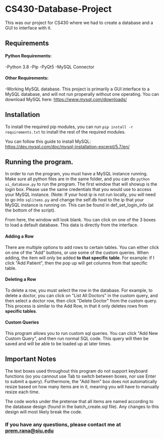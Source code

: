 # CS430-Database-Project
This was our project for CS430 where we had to create a database and a GUI to interface with it.


## Requirements
#### Python Requirements:
  -Python 3.8
  -Pip
  -PyQt5
  -MySQL Connector

#### Other Requirements:
  -Working MySQL database. This project is primarily a GUI interface to a MySQL database, and will not run properally without one operating. You can download MySQL here: https://www.mysql.com/downloads/
  

## Installation

To install the required pip modules, you can run `pip install -r requirements.txt` to install the rest of the required modules. 

You can follow this guide to install MySQL: https://dev.mysql.com/doc/mysql-installation-excerpt/5.7/en/

## Running the program.

In order to run the program, you must have a MySQL instance running. Make sure all python files are in the same folder, and you can do `python ui_database.py` to run the program. The first window that will showup is the login box. Please use the same credentials that you would use to access your MySQL instance. (Note: If your host ip is not run locally, you will need to go into `sqlitems.py` and change the self.db host to the ip that your MySQL instance is running on. This can be found in def_set_login_info (at the bottom of the script). 

From here, the window will look blank. You can click on one of the 3 boxes to load a default database. This data is directly from the interface. 

#### Adding a Row
There are multiple options to add rows to certain tables. You can either click on one of the "Add" buttons, or use some of the custom queries. When adding, the item will only be added **to that specific table**. For example: if I click "Add Patient", then the pop up will get columns from that specific table. 

#### Deleting a Row
To delete a row, you must select the row in the database. For example, to delete a doctor, you can click on "List All Doctors" in the custom query, and then select a doctor row, then click "Delete Doctor" from the custom query. This process is similar to the Add Row, in that it only deletes rows from **specific tables**. 

#### Custom Queries
This program allows you to run custom sql queries. You can click "Add New Custom Query", and then run normal SQL code. This query will then be saved and will be able to be loaded up at later times. 


## Important Notes
The text boxes used throughout this program do not support keyboard functions (so you cannout use Tab to switch between boxes, nor use Enter to submit a query). Furthermore, the "Add Item" box does not automatically resize based on how many items are in it, meaning you will have to manually resize each time. 

The code works under the pretense that all items are named according to the database design (found in the batch_create.sql file). Any changes to this design will most likely break the code. 

### If you have any questions, please contact me at prem.rana@siu.edu
